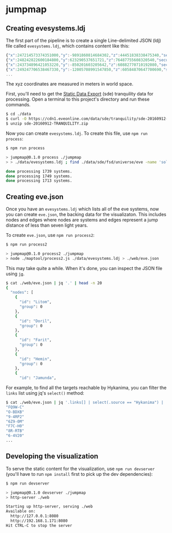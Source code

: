 # jumpmap

## Creating evesystems.ldj

The first part of the pipeline is to create a single Line-delimited JSON (ldj) file called `evesystems.ldj`, which contains content like this:

```js
{"x":247214573374351000,"y":-9891860814684302,"z":44451838338475340,"security":-0.174127254,"securityClass":"null","name":"L5Y4-M"}
{"x":248242822600184800,"y":623290537651721,"z":76487755608320540,"security":-0.832725811,"securityClass":"null","name":"XY-ZCI"}
{"x":243734896421053220,"y":-850201603205642,"z":60882770710192080,"security":-0.619078973,"securityClass":"null","name":"SY-OLX"}
{"x":249247706538467330,"y":-12005708991547850,"z":60584870647700690,"security":-0.622987477,"securityClass":"null","name":"W-CSFY"}
...
```

The xyz coordinates are measured in meters in world space.

First, you'll need to get the [Static Data Export](https://developers.eveonline.com/resource/resources) (sde) tranquility data for processing.
Open a terminal to this project's directory and run these commands.

```sh
$ cd ./data
$ curl -O https://cdn1.eveonline.com/data/sde/tranquility/sde-20160912-TRANQUILITY.zip
$ unzip sde-20160912-TRANQUILITY.zip
```

Now you can create `evesystems.ldj`.
To create this file, use `npm run process`:

```sh
$ npm run process

> jumpmap@0.1.0 process ./jumpmap
> > ./data/evesystems.ldj ; find ./data/sde/fsd/universe/eve -name 'solarsystem.staticdata' | grep -iv 'uua-f4' | grep -iv 'a821-a' | grep -iv 'j7hz-f' | xargs node ./maptool/process.js >> ./data/evesystems.ldj

done processing 1739 systems.
done processing 1749 systems.
done processing 1713 systems.
```

## Creating eve.json

Once you have an `evesystems.ldj` which lists all of the eve systems, now you can create `eve.json`, the backing data for the visualizaton.
This includes nodes and edges where nodes are systems and edges represent a jump distance of less than seven light years.

To create `eve.json`, use `npm run process2`:

```sh
$ npm run process2

> jumpmap@0.1.0 process2 ./jumpmap
> node ./maptool/process2.js ./data/evesystems.ldj > ./web/eve.json
```

This may take quite a while.
When it's done, you can inspect the JSON file using [`jq`](https://stedolan.github.io/jq/).

```sh
$ cat ./web/eve.json | jq '.' | head -n 20
{
  "nodes": [
    {
      "id": "Litom",
      "group": 0
    },
    {
      "id": "Doril",
      "group": 0
    },
    {
      "id": "Farit",
      "group": 0
    },
    {
      "id": "Hemin",
      "group": 0
    },
    {
      "id": "Jamunda",
```

For example, to find all the targets reachable by Hykanima, you can filter the `links` list using jq's `select()` method:

```sh
$ cat ./web/eve.json | jq '.links[] | select(.source == "Hykanima") | .target'
"FQ9W-C"
"O-BDXB"
"9-4RP2"
"6Z9-0M"
"F7C-H0"
"8R-RTB"
"6-4V20"
...
```

## Developing the visualization

To serve the static content for the visualization, use `npm run devserver` (you'll have to run `npm install` first to pick up the dev dependencies):

```sh
$ npm run devserver

> jumpmap@0.1.0 devserver ./jumpmap
> http-server ./web

Starting up http-server, serving ./web
Available on:
  http://127.0.0.1:8080
  http://192.168.1.171:8080
Hit CTRL-C to stop the server
```
